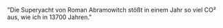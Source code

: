 "Die Superyacht von Roman Abramowitch stößt in einem Jahr so viel CO² aus, wie ich in 13700 Jahren."